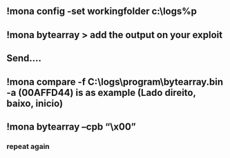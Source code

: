 ##     !mona config -set workingfolder c:\logs\%p

##     !mona bytearray   > add the output on your exploit

## Send....

##     !mona compare -f C:\logs\program\bytearray.bin -a (00AFFD44) is as example (Lado direito, baixo, inicio)

##     !mona bytearray –cpb “\x00”

### repeat again

